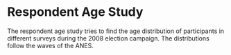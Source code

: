 # Respondent Age Study

The respondent age study tries to find the age distribution of participants in different surveys during the 2008 election campaign. The distributions follow the waves of the ANES.  
